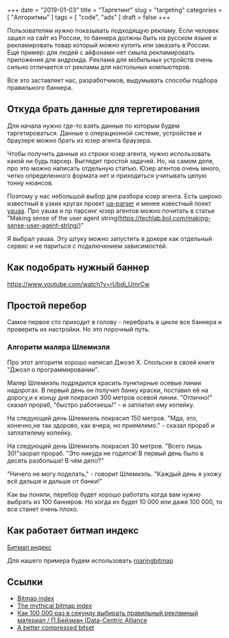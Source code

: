 +++
date = "2019-01-03"
title = "Таргетинг"
slug = "targeting"
categories = [ "Алгоритмы" ]
tags = [ "code", "ads" ]
draft = false
+++

Пользователям нужно показывать подходящую рекламу. Если человек зашел на сайт из России, то баннера должны быть на русском языке и рекламировать товар который можно купить или заказать в России. Еще пример: для людей с айфонами нет смыла рекламировать приложения для андроида. Реклама для мобильных устройств очень сильно отличается от рекламы для настольных компьютеров.

Все это заставляет нас, разработчиков, выдумывать способы подбора правильного баннера.

## Откуда брать данные для тергетирования

Для начала нужно где-то взять данные по которым будем таргетироваться. Данные о операционной системе, устройстве и браузере можно брать из юзер агента браузера.

Чтобы получить данные из строки юзер агента, нужно использовать какой ни будь парсер. Выглядит простой задачей. Но, на самом деле, про это можно написать отдельную статью. Юзер агентов очень много, четко определенного формата нет и приходиться учитывать целую тонну нюансов.

Поэтому у нас небольшой выбор для разбора юзер агента. Есть широко известный в узких кругах проект [ua-parser](https://github.com/ua-parser/) и менее известный поект [yauaa](https://github.com/nielsbasjes/yauaa). Про yauaa и пр парсинг юзер агентов можно почитать в статье "Making sense of the user agent string(https://techlab.bol.com/making-sense-user-agent-string/)"

Я выбрал yauaa. Эту штуку можно запустить в докере как отдельный сервис и не париться с подключением зависимостей.  

## Как подобрать нужный баннер

https://www.youtube.com/watch?v=rUbdi_UmrCw

## Простой перебор

Самое первое сто приходит в голову - перебрать в цикле все баннера и проверить их настройки. Но это порочный путь.

### Алгоритм маляра Шлемиэля

Про этот алгоритм хорошо написал Джоэл Х. Спольски в своей книге "Джоэл о программировании".

Маляр Шлемиэль подрядился красить пунктирные осевые линии надорогах. В первый день он получил банку краски, поставил её на дорогу,и к концу дня покрасил 300 метров осевой линии. "Отлично!" сказал прораб, "быстро работаешь!" - и заплатил ему копейку.

На следующий день Шлемиэль покрасил 150 метров. "Мда, это, конечно,не так здорово, как вчера, но приемлемо." - сказал прораб и заплатилему копейку.

На следующий день Шлемиэль покрасил 30 метров. "Всего лишь 30!"заорал прораб. "Это никуда не годится! В первый день было в десять разбольше! В чём дело?"

"Ничего не могу поделать," - говорит Шлемиэль. "Каждый день я ухожу всё дальше и дальше от банки!"

Как вы поняли, перебор будет хорошо работать когда вам нужно выбрать из 100 баннеров. Но когда их   будет 10 000 или даже 100 000, то все станет очень плохо.

## Как работает битмап индекс

[Битмап индекс](https://en.wikipedia.org/wiki/Bitmap_index)

Для нашего примера будем использовать [roaringbitmap](http://roaringbitmap.org/)

## Ссылки

* [Bitmap index](https://en.wikipedia.org/wiki/Bitmap_index)
* [The mythical bitmap index](https://lemire.me/blog/2008/08/20/the-mythical-bitmap-index/)
* [Как 100 000 раз в секунду выбирать правильный рекламный материал / П.Бейзман (Data-Centric Alliance](https://www.youtube.com/watch?v=rUbdi_UmrCw)
* [A better compressed bitset](http://roaringbitmap.org/)